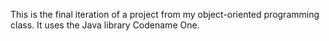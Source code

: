 This is the final iteration of a project from my object-oriented programming class. It uses the Java library Codename One.
